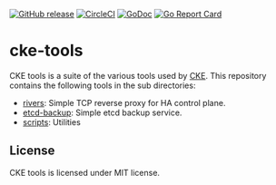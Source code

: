 [![GitHub release](https://img.shields.io/github/release/cybozu-go/cke-tools.svg?maxAge=60)][releases]
[![CircleCI](https://circleci.com/gh/cybozu-go/cke-tools.svg?style=svg)](https://circleci.com/gh/cybozu-go/cke-tools)
[![GoDoc](https://godoc.org/github.com/cybozu-go/cke-tools?status.svg)][godoc]
[![Go Report Card](https://goreportcard.com/badge/github.com/cybozu-go/cke-tools)](https://goreportcard.com/report/github.com/cybozu-go/cke-tools)

cke-tools
=========

CKE tools is a suite of the various tools used by [CKE][].
This repository contains the following tools in the sub directories:

- [rivers](./cmd/rivers): Simple TCP reverse proxy for HA control plane.
- [etcd-backup](./cmd/etcd-backup): Simple etcd backup service.
- [scripts](./scripts): Utilities

License
-------

CKE tools is licensed under MIT license.

[releases]: https://github.com/cybozu-go/cke-tools/releases
[godoc]: https://godoc.org/github.com/cybozu-go/cke-tools
[CKE]: https://github.com/cybozu-go/cke
